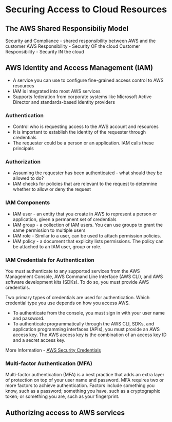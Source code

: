 # Securing Access to Cloud Resources

## The AWS Shared Responsibiliy Model
Security and Compliance - shared responsibility between AWS and the customer
AWS Responsibility - Security OF the cloud
Customer Responsibility - Security IN the cloud

## AWS Identity and Access Management (IAM)
* A service you can use to configure fine-grained access control to AWS resources
* IAM is integrated into most AWS services
* Supports federation from corporate systems like Microsoft Active Director and standards-based identity providers

### Authentication
* Control who is requesting access to the AWS account and resources
* It is important to establish the identity of the requester through credentials
* The requester could be a person or an application. IAM calls these principals

### Authorization
* Assuming the requester has been authenticated - what should they be allowed to do?
* IAM checks for policies that are relevant to the request to determine whether to allow or deny the request

### IAM Components
* IAM user - an entity that you create in AWS to represent a person or application, given a permanent set of credentials
* IAM group - a collection of IAM users. You can use groups to grant the same permission to multiple users
* IAM role - Similar to a user, can be used to attach permission policies. 
* IAM policy - a document that explicity lists permissions. The policy can be attached to an IAM user, group or role. 

### IAM Credentials for Authentication
You must authenticate to any supported services from the AWS Management Console, AWS Command Line Interface (AWS CLI), and AWS software development kits (SDKs). To do so, you must provide AWS credentials. 

Two primary types of credentials are used for authentication. Which credential type you use depends on how you access AWS.
* To authenticate from the console, you must sign in with your user name and password.
* To authenticate programmatically through the AWS CLI, SDKs, and application programming interfaces (APIs), you must provide an AWS access key. The AWS access key is the combination of an access key ID and a secret access key.

More Information - [AWS Security Credentials](https://docs.aws.amazon.com/general/latest/gr/aws-security-credentials.html)

### Multi-factor Authentication (MFA)
Multi-factor authentication (MFA) is a best practice that adds an extra layer of protection on top of your user name and password. MFA requires two or more factors to achieve authentication. Factors include something you know, such as a password; something you have, such as a cryptographic token; or something you are, such as your fingerprint.

## Authorizing access to AWS services

